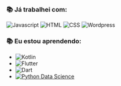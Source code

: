 

<!--
**gisesonia/gisesonia** is a ✨ _special_ ✨ repository because its `README.md` (this file) appears on your GitHub profile.

- 🔭 I’m currently working on ...
- 🌱 I’m currently learning ...
- 👯 I’m looking to collaborate on ...
- 🤔 I’m looking for help with ...
- 💬 Ask me about ...
- 📫 How to reach me: ...
- 😄 Pronouns: ...
- ⚡ Fun fact: ...
-->
 ### :books: Já trabalhei com:
 
 ![Javascript](https://img.shields.io/badge/-Javascript-green)
 ![HTML](https://img.shields.io/badge/-HTML-yellow)
 ![CSS](https://img.shields.io/badge/-CSS-orange)
 ![Wordpress](https://img.shields.io/badge/-Wordpress-blue)
 

 ### :books: Eu estou aprendendo:
 - ![Kotlin](https://img.shields.io/badge/-kotlin-006a71?&logo=kotlin) 
 - ![Flutter](https://img.shields.io/badge/-Flutter-5dcede?&logo=flutter) 
 - ![Dart](https://img.shields.io/badge/-Dart-0d91a3?&logo=dart)
 - [![Python Data Science](http://ForTheBadge.com/images/badges/made-with-python.svg)](https://www.python.org/)

